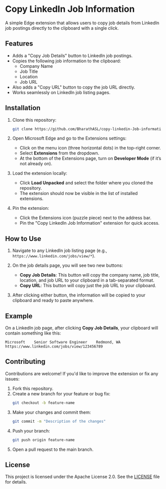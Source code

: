 # Copy LinkedIn Job Information

A simple Edge extension that allows users to copy job details from LinkedIn job postings directly to the clipboard with a single click.

## Features

- Adds a "Copy Job Details" button to LinkedIn job postings.
- Copies the following job information to the clipboard:
  - Company Name
  - Job Title
  - Location
  - Job URL
- Also adds a "Copy URL" button to copy the job URL directly.
- Works seamlessly on LinkedIn job listing pages.

## Installation

1. Clone this repository:

   ```bash
   git clone https://github.com/BharathASL/copy-linkedin-Job-information.git
   ```

2. Open Microsoft Edge and go to the Extensions settings:

   - Click on the menu icon (three horizontal dots) in the top-right corner.
   - Select **Extensions** from the dropdown.
   - At the bottom of the Extensions page, turn on **Developer Mode** (if it’s not already on).

3. Load the extension locally:

   - Click **Load Unpacked** and select the folder where you cloned the repository.
   - The extension should now be visible in the list of installed extensions.

4. Pin the extension:

   - Click the Extensions icon (puzzle piece) next to the address bar.
   - Pin the "Copy LinkedIn Job Information" extension for quick access.

## How to Use

1. Navigate to any LinkedIn job listing page (e.g., `https://www.linkedin.com/jobs/view/*`).
   
2. On the job details page, you will see two new buttons:
   - **Copy Job Details**: This button will copy the company name, job title, location, and job URL to your clipboard in a tab-separated format.
   - **Copy URL**: This button will copy just the job URL to your clipboard.

3. After clicking either button, the information will be copied to your clipboard and ready to paste anywhere.

## Example

On a LinkedIn job page, after clicking **Copy Job Details**, your clipboard will contain something like this:

```
Microsoft    Senior Software Engineer    Redmond, WA    https://www.linkedin.com/jobs/view/123456789
```

## Contributing

Contributions are welcome! If you'd like to improve the extension or fix any issues:

1. Fork this repository.
2. Create a new branch for your feature or bug fix:
   ```bash
   git checkout -b feature-name
   ```
3. Make your changes and commit them:
   ```bash
   git commit -m "Description of the changes"
   ```
4. Push your branch:
   ```bash
   git push origin feature-name
   ```
5. Open a pull request to the main branch.

## License

This project is licensed under the Apache License 2.0. See the [LICENSE](LICENSE) file for details.
```